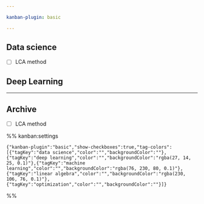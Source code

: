 ```yaml
---

kanban-plugin: basic

---
```


## Data science

- [ ] LCA method


## Deep Learning



***

## Archive

- [ ] LCA method

%% kanban:settings
```
{"kanban-plugin":"basic","show-checkboxes":true,"tag-colors":[{"tagKey":"data science","color":"","backgroundColor":""},{"tagKey":"deep learning","color":"","backgroundColor":"rgba(27, 14, 25, 0.1)"},{"tagKey":"machine learning","color":"","backgroundColor":"rgba(76, 230, 80, 0.1)"},{"tagKey":"linear algebra","color":"","backgroundColor":"rgba(230, 106, 76, 0.1)"},{"tagKey":"optimization","color":"","backgroundColor":""}]}
```
%%